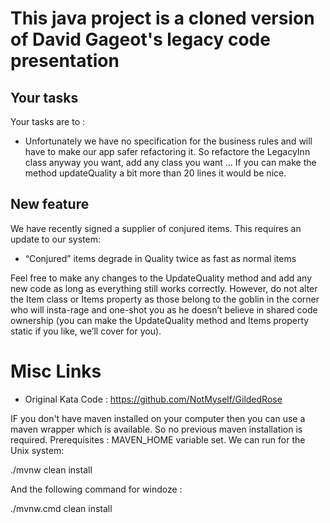 # This java project is a cloned version of David Gageot's legacy code presentation

## Your tasks

Your tasks are to :

* Unfortunately we have no specification for the business rules and will have to make our app 
safer refactoring it. So refactore the LegacyInn class anyway you want, add any class you want ...
If you can make the method updateQuality a bit more than 20 lines it would be nice.
## New feature

We have recently signed a supplier of conjured items. This requires an update to our system:

* “Conjured” items degrade in Quality twice as fast as normal items

Feel free to make any changes to the UpdateQuality method and add any new code as long as everything still works correctly. However, do not alter the Item class or Items property as those belong to the goblin in the corner who will insta-rage and one-shot you as he doesn’t believe in shared code ownership (you can make the UpdateQuality method and Items property static if you like, we’ll cover for you).

# Misc Links

* Original Kata Code : https://github.com/NotMyself/GildedRose


IF you don't have maven installed on your computer then you can use a maven wrapper which is available. 
So no previous maven installation is required.
Prerequisites : MAVEN_HOME variable set.
We can run for the Unix system:
	
./mvnw clean install

And the following command for windoze :
	
./mvnw.cmd clean install